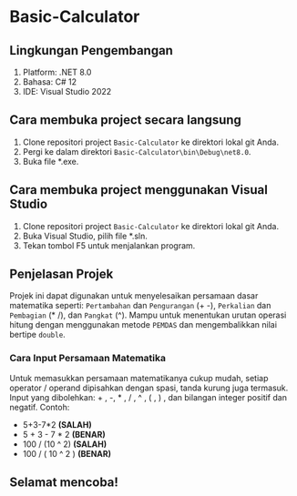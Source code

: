 # Basic-Calculator

## Lingkungan Pengembangan

1. Platform: .NET 8.0
2. Bahasa: C# 12
3. IDE: Visual Studio 2022

## Cara membuka project secara langsung

1. Clone repositori project `Basic-Calculator` ke direktori lokal git Anda.
2. Pergi ke dalam direktori `Basic-Calculator\bin\Debug\net8.0`.
3. Buka file *.exe.

## Cara membuka project menggunakan Visual Studio

1. Clone repositori project `Basic-Calculator` ke direktori lokal git Anda.
2. Buka Visual Studio, pilih file *.sln.
3. Tekan tombol F5 untuk menjalankan program.

## Penjelasan Projek

Projek ini dapat digunakan untuk menyelesaikan persamaan dasar matematika seperti: `Pertambahan` dan `Pengurangan` (+ -), `Perkalian` dan `Pembagian` (* /), dan `Pangkat` (^). Mampu untuk
menentukan urutan operasi hitung dengan menggunakan metode `PEMDAS` dan mengembalikkan nilai bertipe `double`.

### Cara Input Persamaan Matematika

Untuk memasukkan persamaan matematikanya cukup mudah, setiap operator / operand dipisahkan dengan spasi, tanda kurung juga termasuk.
Input yang dibolehkan: + , -,  * , / , ^ , ( , ) , dan bilangan integer positif dan negatif. 
Contoh:
- 5+3-7*2 **(SALAH)**
- 5 + 3 - 7 * 2 **(BENAR)**
- 100 / (10 ^ 2) **(SALAH)**
- 100 / ( 10 ^ 2 ) **(BENAR)**

## Selamat mencoba!

